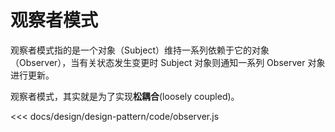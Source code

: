 # 观察者模式

观察者模式指的是一个对象（Subject）维持一系列依赖于它的对象（Observer），当有关状态发生变更时 Subject 对象则通知一系列 Observer 对象进行更新。

观察者模式，其实就是为了实现**松耦合**(loosely coupled)。

<<< docs/design/design-pattern/code/observer.js
